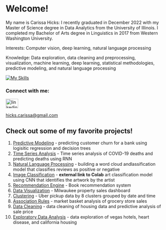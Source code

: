 # Welcome!

My name is Carissa Hicks:  I recently graduated in December 2022 with my Master of Science degree in Data Analytics from the University of Illinois. I completed my Bachelor of Arts degree in Linguistics in 2017 from Western Washington University.

Interests: Computer vision, deep learning, natural language processing

Knowledge: Data exploration, data cleaning and preprocessing, visualization, machine learning, deep learning, statistical methodologies, predictive modeling, and natural language processing

[![My Skills](https://skillicons.dev/icons?i=r,py,java,tensorflow,eclipse)](https://skillicons.dev)

### Connect with me:
<a href="https://www.linkedin.com/in/hickscarissa/" target="blank"><img align="center" src="https://raw.githubusercontent.com/rahuldkjain/github-profile-readme-generator/master/src/images/icons/Social/linked-in-alt.svg" alt="linkedin" height="30" width="40"/></a>

hicks.carissa@gmail.com
  
## Check out some of my favorite projects!

1. [Predictive Modeling](https://github.com/carissa406/customer-churn)   - predicting customer churn for a bank using logisitic regression and decision trees
2. [Time Series Analysis](https://github.com/carissa406/deep-learning-535/blob/main/CarissaHicks_Assignment4.ipynb) - Time series analysis of COVID-19 deaths and predicting deaths using RNN
3. [Natural Language Processing](https://github.com/carissa406/good-feet-reviews) - building a word cloud andlassification model that classifies reviews as positive or negative
4. [Image Classification](https://colab.research.google.com/drive/1AGp7TXniY1HAczqMBTsZQHbt1qxG0BES) - **external link to Colab** art classification model using CNN that identifies the artwork by the artist
5. [Recommendation Engine](https://github.com/carissa406/BookRecommenderSystem) - Book recommendation system
6. [Data Visualization](https://github.com/carissa406/mke-property-sales) - Milwaukee property sales dashboard
7. [Clustering](https://github.com/carissa406/data-mining-533/blob/main/ex5-2test.txt) - Uber pickup data by 8 clusters grouped by date and time
8. [Association Rules](https://github.com/carissa406/data-mining-533/tree/main/FrequentPatternMining) - market basket analysis of grocery store sales
9. [Data Cleaning](https://github.com/carissa406/machine-learning-532/blob/main/Assignment%205.Rmd) - data cleaning of housing data and predictive analysis of sale price
10. [Exploratory Data Analysis](https://github.com/carissa406/machine-learning-532/blob/main/hw1.Rmd) - data exploration of vegas hotels, heart disease, and california housing
